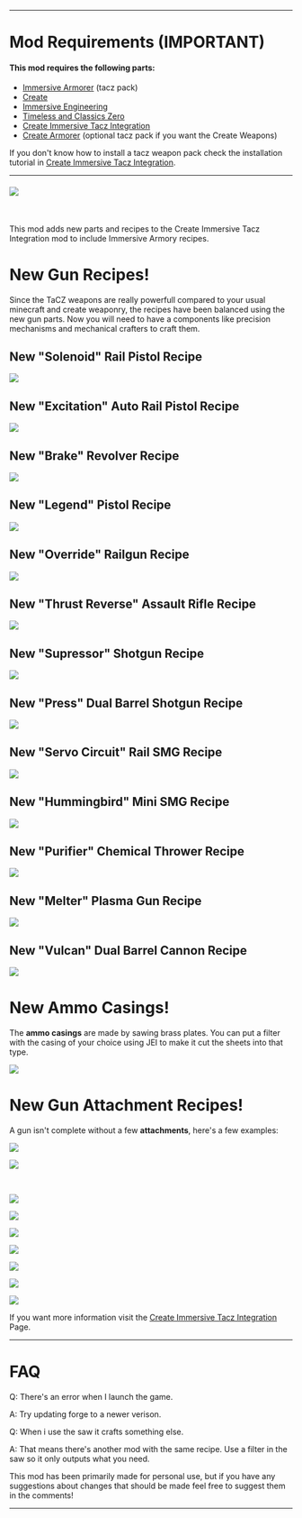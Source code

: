 ***

# Mod Requirements (IMPORTANT)

#### **This mod requires the following parts:**

*   [Immersive Armorer](https://www.curseforge.com/minecraft/customization/tacz-immersive-armorer-koei) (tacz pack)
*   [Create](https://www.curseforge.com/minecraft/mc-mods/create)
*   [Immersive Engineering](https://www.curseforge.com/minecraft/mc-mods/immersive-engineering)
*   [Timeless and Classics Zero](https://www.curseforge.com/minecraft/mc-mods/timeless-and-classics-zero)
*   [Create Immersive Tacz Integration](https://www.curseforge.com/minecraft/mc-mods/create-immersive-tacz-integration)
*   [Create Armorer](https://www.curseforge.com/minecraft/customization/tacz-create-armorer-koei) (optional tacz pack if you want the Create Weapons)

If you don't know how to install a tacz weapon pack check the installation tutorial in [Create Immersive Tacz Integration](https://www.curseforge.com/minecraft/mc-mods/create-immersive-tacz-integration).

***


#### ![](https://media.forgecdn.net/attachments/description/978675/description_0c80647f-43e3-48ee-bce9-f81d45f49717.png)

 

This mod adds new parts and recipes to the Create Immersive Tacz Integration mod to include Immersive Armory recipes.

# **New Gun Recipes!**

Since the TaCZ weapons are really powerfull compared to your usual minecraft and create weaponry, the recipes have been balanced using the new gun parts. Now you will need to have a components like precision mechanisms and mechanical crafters to craft them.

## **New "Solenoid" Rail Pistol Recipe**

![](https://media.forgecdn.net/attachments/description/1312134/description_21b1cea6-8b0f-4410-b0e9-eb3038912252.png)

## **New "Excitation" Auto Rail Pistol Recipe**

**![](https://media.forgecdn.net/attachments/description/1312134/description_1bc52c00-3099-4d0d-85a8-a58427049268.png)**

## **New "Brake" Revolver Recipe**

**![](https://media.forgecdn.net/attachments/description/1312134/description_11a87dbe-1008-4a70-820e-b023b8516e0c.png)**

## **New "Legend" Pistol Recipe**

**![](https://media.forgecdn.net/attachments/description/1312134/description_118555e5-5ac2-4aaf-accb-aeae3ef2ceea.png)**

## **New "Override" Railgun Recipe**

**![](https://media.forgecdn.net/attachments/description/1312134/description_782b3daa-3aef-4827-ae21-fd021ef26454.png)**

## **New "Thrust Reverse" Assault Rifle Recipe**

**![](https://media.forgecdn.net/attachments/description/1312134/description_3bba4652-f3cb-46dc-853e-34e12aec169f.png)**

## **New "Supressor" Shotgun Recipe**

**![](https://media.forgecdn.net/attachments/description/1312134/description_1ce472ed-8435-4e16-99f1-7b63227cf064.png)**

## **New "Press" Dual Barrel Shotgun Recipe**

**![](https://media.forgecdn.net/attachments/description/1312134/description_b1e6d9c3-40e1-46b1-ba48-dd648f51a4ad.png)**

## **New "Servo Circuit" Rail SMG Recipe**

**![](https://media.forgecdn.net/attachments/description/1312134/description_14e19f6f-b9f1-40cb-ac23-1894108bbf6b.png)**

## **New "Hummingbird" Mini SMG Recipe**

**![](https://media.forgecdn.net/attachments/description/1312134/description_40047fed-972f-4808-8efc-7101bbef5183.png)**

## **New "Purifier" Chemical Thrower Recipe**

**![](https://media.forgecdn.net/attachments/description/1312134/description_12bfac32-d653-4898-a32f-4c81eeb15482.png)**

## **New "Melter" Plasma Gun Recipe**

**![](https://media.forgecdn.net/attachments/description/1312134/description_204859d9-0a52-483f-b300-142bdb5e38fc.png)**

## **New "Vulcan" Dual Barrel Cannon Recipe**

**![](https://media.forgecdn.net/attachments/description/1312134/description_f6f00fbc-4ff9-4692-9dad-efa60725fd7e.png)**

# **New Ammo Casings!**

The **ammo casings** are made by sawing brass plates. You can put a filter with the casing of your choice using JEI to make it cut the sheets into that type.

![](https://media.forgecdn.net/attachments/description/1312134/description_536d70d5-a54a-46bd-aceb-57d92d434afe.png)

# **New Gun Attachment Recipes!**

A gun isn't complete without a few **attachments**, here's a few examples:

![](https://media.forgecdn.net/attachments/description/1312134/description_ccb1e2a4-c984-450a-9dfb-c30ac7734fdd.png)

![](https://media.forgecdn.net/attachments/description/1312134/description_90a94294-a3e9-4981-9a08-c9b18da1d534.png)

 

![](https://media.forgecdn.net/attachments/description/1312134/description_b22d4e46-b118-415b-a6c1-f82aa5f02355.png)

![](https://media.forgecdn.net/attachments/description/1312134/description_34c7f6ff-e46d-4c66-945c-51c900ba2f5b.png)

![](https://media.forgecdn.net/attachments/description/1312134/description_6d4ecfbc-5df9-4e77-8dfb-41f353e471d1.png)

![](https://media.forgecdn.net/attachments/description/1312134/description_add67988-b925-44bd-9679-0ad8cda7303b.png)

![](https://media.forgecdn.net/attachments/description/1312134/description_5acb2411-649e-4cd3-881c-d29cd4d52141.png)

![](https://media.forgecdn.net/attachments/description/1312134/description_219c3922-1a1b-4bab-b7e8-11f20371f45f.png)

![](https://media.forgecdn.net/attachments/description/1312134/description_05173650-4705-4e35-b18f-af864f660501.png)

If you want more information visit the [Create Immersive Tacz Integration](https://www.curseforge.com/minecraft/mc-mods/create-immersive-tacz-integration) Page.

***

# FAQ

Q: There's an error when I launch the game.

A: Try updating forge to a newer verison.

Q: When i use the saw it crafts something else.

A: That means there's another mod with the same recipe. Use a filter in the saw so it only outputs what you need.

This mod has been primarily made for personal use, but if you have any suggestions about changes that should be made feel free to suggest them in the comments!

***